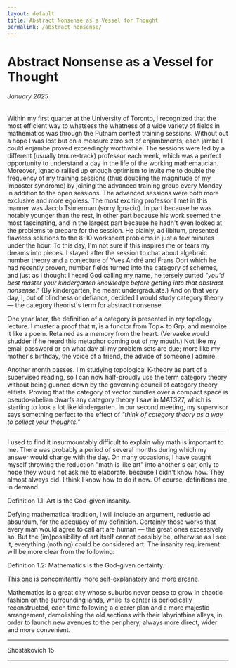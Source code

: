 ```yaml
---
layout: default
title: Abstract Nonsense as a Vessel for Thought
permalink: /abstract-nonsense/
---
```


# Abstract Nonsense as a Vessel for Thought
###### January 2025
Within my first quarter at the University of Toronto, I recognized that the most efficient way to whatsess the whatness of a wide variety of fields in mathematics was through the Putnam contest training sessions. Without out a hope I was lost but on a measure zero set of enjambments; each jambe I could enjambe proved exceedingly worthwhile. The sessions were led by a different (usually tenure-track) professor each week, which was a perfect opportunity to understand a day in the life of the working mathematician. Moreover, Ignacio rallied up enough optimism to invite me to double the frequency of my training sessions (thus doubling the magnitude of my imposter syndrome) by joining the advanced training group every Monday in addition to the open sessions. The advanced sessions were both more exclusive and more egoless. The most exciting professor I met in this manner was Jacob Tsimerman (sorry Ignacio). In part because he was notably younger than the rest, in other part because his work seemed the most fascinating, and in the largest part because he hadn't even looked at the problems to prepare for the session. He plainly, ad libitum, presented flawless solutions to the 8-10 worksheet problems in just a few minutes under the hour. To this day, I'm not sure if this inspires me or tears my dreams into pieces. I stayed after the session to chat about algebraic number theory and a conjecture of Yves André and Frans Oort which he had recently proven, number fields turned into the category of schemes, and just as I thought I heard God calling my name, he tersely curted *"you'd best master your kindergarten knowledge before getting into that abstract nonsense."* (By kindergarten, he meant undergraduate.) And on that very day, I, out of blindness or defiance, decided I would study category theory — the category theorist's term for abstract nonsense.

One year later, the definition of a category is presented in my topology lecture. I muster a proof that π₁ is a functor from Top∗ to Grp, and memoize it like a poem. Retained as a memory from the heart. (Vervaeke would shudder if he heard this metaphor coming out of my mouth.) Not like my email password or on what day all my problem sets are due; more like my mother's birthday, the voice of a friend, the advice of someone I admire.

Another month passes. I'm studying topological K-theory as part of a supervised reading, so I can now half-proudly use the term category theory without being gunned down by the governing council of category theory elitists. Proving that the category of vector bundles over a compact space is pseudo-abelian dwarfs any category theory I saw in MAT327, which is starting to look a lot like kindergarten. In our second meeting, my supervisor says something perfect to the effect of *"think of category theory as a way to collect your thoughts."*

---

I used to find it insurmountably difficult to explain why math is important to me. There was probably a period of several months during which my answer would change with the day. On many occasions, I have caught myself throwing the reduction "math is like art" into another's ear, only to hope they would not ask me to elaborate, because I didn't know how. They almost always did. I think I know how to do it now. Of course, definitions are in demand.

Definition 1.1: Art is the God-given insanity.

Defying mathematical tradition, I will include an argument, reductio ad absurdum, for the adequacy of my definition. Certainly those works that every man would agree to call art are human — the great ones excessively so. But the (im)possibility of art itself cannot possibly be, otherwise as I see it, everything (nothing) could be considered art. The insanity requirement will be more clear from the following:

Definition 1.2: Mathematics is the God-given certainty.

This one is concomitantly more self-explanatory and more arcane.

Mathematics is a great city whose suburbs never cease to grow in chaotic fashion on the surrounding lands, while its center is periodically reconstructed, each time following a clearer plan and a more majestic arrangement, demolishing the old sections with their labyrinthine alleys, in order to launch new avenues to the periphery, always more direct, wider and more convenient.


---

Shostakovich 15

---